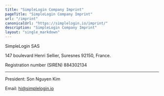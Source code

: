 ```yaml
---
title: "SimpleLogin Company Imprint"
pageTitle: "SimpleLogin Company Imprint"
url: "/imprint"
canonicalUrl: "https://simplelogin.io/imprint/"
description: "SimpleLogin Company Imprint"
layout: "single_markdown"
---
```


SimpleLogin SAS

147 boulevard Henri Sellier, Suresnes 92150, France.

Registration number (SIREN) 884302134

---

President: Son Nguyen Kim

Email: hi@simplelogin.io



